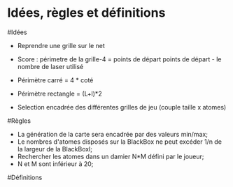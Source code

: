 Idées, règles et définitions
============================
#Idées
- Reprendre une grille sur le net
- Score : périmetre de la grille-4 = points de départ
          points de départ - le nombre de laser utilisé

- Périmètre carré = 4 * coté
- Périmètre rectangle = (L+l)*2
- Selection encadrée des différentes grilles de jeu (couple taille x atomes)

#Règles
- La génération de la carte sera encadrée par des valeurs min/max;
- Le nombres d'atomes disposés sur la BlackBox ne peut excéder 1/n de la largeur de la BlackBoxI;
- Rechercher les atomes dans un damier N*M défini par le joueur;
- N et M sont inférieur à 20;

#Définitions
